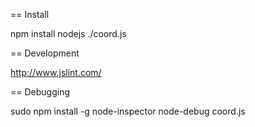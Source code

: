== Install

npm install
nodejs ./coord.js

== Development

http://www.jslint.com/

== Debugging

sudo npm install -g node-inspector
node-debug coord.js
